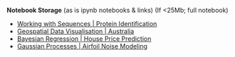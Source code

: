 <b>Notebook Storage</b> (as is ipynb notebooks & links) (If <25Mb; full notebook)
- [Working with Sequences | Protein Identification](https://www.kaggle.com/shtrausslearning/working-with-sequences-protein-identification)
- [Geospatial Data Visualisation | Australia](https://www.kaggle.com/shtrausslearning/geospatial-data-visualisation-australia)
- [Bayesian Regression | House Price Prediction](https://www.kaggle.com/shtrausslearning/bayesian-regression-house-price-prediction)
- [Gaussian Processes | Airfoil Noise Modeling](https://www.kaggle.com/shtrausslearning/gaussian-processes-airfoil-noise-modeling)
